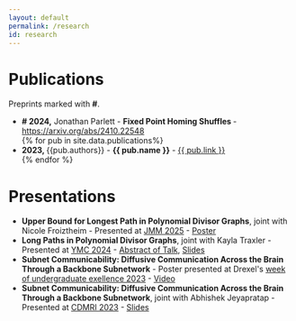 ```yaml
---
layout: default
permalink: /research
id: research
---
```


# Publications
Preprints marked with <b>\#</b>.
<ul>
    <li class="pub"> <b># 2024,</b> Jonathan Parlett - <b> Fixed Point Homing Shuffles </b> - <a href="https://arxiv.org/abs/2410.22548">https://arxiv.org/abs/2410.22548</a> </li>
{% for pub in site.data.publications%}
    <li class="pub"><b>2023, </b>{{pub.authors}} - <b>{{ pub.name }}</b> - <a href="{{ pub.link}}">{{ pub.link }}</a> </li>
{% endfor %}
</ul>

# Presentations
<ul>
<li class="pub"> <b>Upper Bound for Longest Path in Polynomial Divisor Graphs</b>, joint with Nicole Froiztheim - Presented at <a href="https://jointmathematicsmeetings.org/meetings/national/jmm2025/2314_posters">JMM 2025</a> - <a href="{{ "/_data/documents/jmm_2025_PDG_upperbound_poster.pdf" | relative_url }}">Poster</a> </li>

<li class="pub"> <b>Long Paths in Polynomial Divisor Graphs</b>, joint with Kayla Traxler - Presented at <a href="https://ymc.osu.edu/about">YMC 2024</a> - <a href="https://ymc.osu.edu/sites/default/files/2024-08/YMC_2024-2.pdf">Abstract of Talk</a>, <a href="{{ "/_data/documents/long_paths_YMC2024_presentation.pdf" | relative_url }}">Slides</a> </li>

<li class="pub"> <b>Subnet Communicability: Diffusive Communication Across the Brain Through a Backbone Subnetwork</b> - Poster presented at Drexel's <a href="https://drexel.edu/pennoni/news-events/events/week-undergraduate-excellence/">week of undergraduate exellence 2023</a> - <a href="https://youtu.be/yaOKOUFLI0o
" >Video</a> </li>

<li class="pub"> <b>Subnet Communicability: Diffusive Communication Across the Brain Through a Backbone Subnetwork</b>, joint with Abhishek Jeyapratap - Presented at <a href="http://cmic.cs.ucl.ac.uk/cdmri23/">CDMRI 2023</a> - <a href="{{ "/_data/documents/subnetCommunicability_CDMRI2023.pdf" | relative_url }}" >Slides</a> </li>
</ul>




